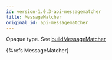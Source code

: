 ```yaml
---
id: version-1.0.3-api-messagematcher
title: MessageMatcher
original_id: api-messagematcher
---
```


Opaque type. See [buildMessageMatcher](api-buildmessagematcher.html)

{%refs MessageMatcher}
